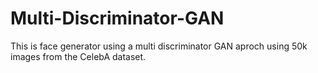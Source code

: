 # Multi-Discriminator-GAN
This is face generator using a multi discriminator GAN aproch using 50k images from the CelebA dataset.

